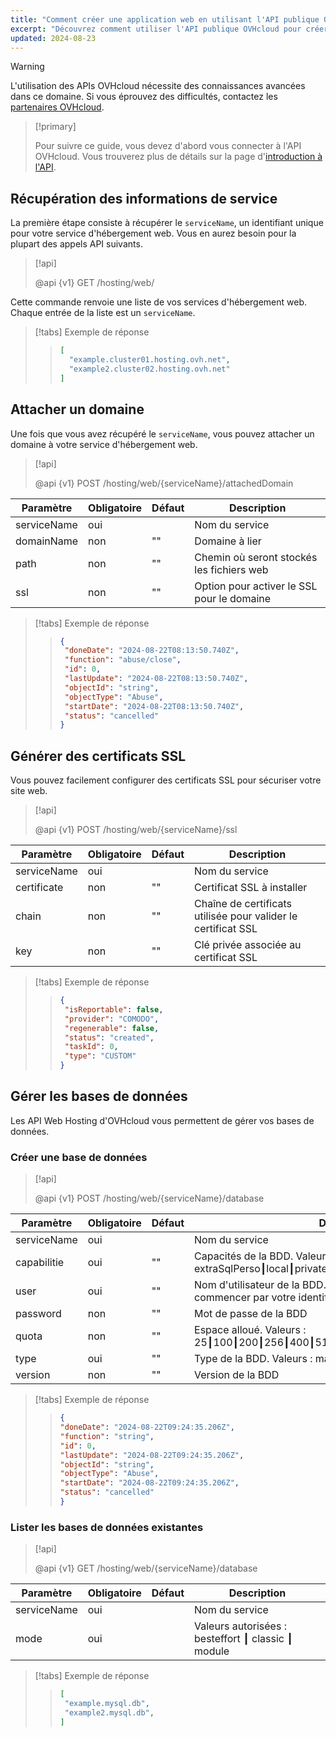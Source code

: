```yaml
---
title: "Comment créer une application web en utilisant l'API publique OVHcloud"
excerpt: "Découvrez comment utiliser l'API publique OVHcloud pour créer une application web"
updated: 2024-08-23
---
```


> [!warning]
>
> L'utilisation des APIs OVHcloud nécessite des connaissances avancées dans ce domaine. Si vous éprouvez des difficultés, contactez les [partenaires OVHcloud](/links/partner).
>

> [!primary]
>
> Pour suivre ce guide, vous devez d'abord vous connecter à l'API OVHcloud. Vous trouverez plus de détails sur la page d'[introduction à l'API](/pages/web_cloud/domains/api_domain_intro).
>

## Récupération des informations de service

La première étape consiste à récupérer le `serviceName`, un identifiant unique pour votre service d'hébergement web. Vous en aurez besoin pour la plupart des appels API suivants.

> [!api]
>
> @api {v1} GET /hosting/web/

Cette commande renvoie une liste de vos services d'hébergement web. Chaque entrée de la liste est un `serviceName`.

<!-- prettier-ignore -->
> [!tabs]
> Exemple de réponse
>> ```json
>> [
>>   "example.cluster01.hosting.ovh.net",
>>   "example2.cluster02.hosting.ovh.net"
>> ]
>> ```

## Attacher un domaine

Une fois que vous avez récupéré le `serviceName`, vous pouvez attacher un domaine à votre service d'hébergement web.

> [!api]
>
> @api {v1} POST /hosting/web/{serviceName}/attachedDomain

| Paramètre     | Obligatoire | Défaut              | Description                         |
| ------------- | ----------- | ------------------- | ----------------------------------- |
| serviceName   | oui         |                     | Nom du service                      |
| domainName    | non         | ""                  | Domaine à lier                      |
| path          | non         | ""                  | Chemin où seront stockés les fichiers web|
| ssl           | non         | ""                  | Option pour activer le SSL pour le domaine|

<!-- prettier-ignore -->
> [!tabs]
> Exemple de réponse
>> ```json
>> {
>>  "doneDate": "2024-08-22T08:13:50.740Z",
>>  "function": "abuse/close",
>>  "id": 0,
>>  "lastUpdate": "2024-08-22T08:13:50.740Z",
>>  "objectId": "string",
>>  "objectType": "Abuse",
>>  "startDate": "2024-08-22T08:13:50.740Z",
>>  "status": "cancelled"
>> }
>> ```

## Générer des certificats SSL

Vous pouvez facilement configurer des certificats SSL pour sécuriser votre site web.

> [!api]
>
> @api {v1} POST /hosting/web/{serviceName}/ssl

| Paramètre     | Obligatoire | Défaut              | Description                         |
| ------------- | ----------- | ------------------- | ----------------------------------- |
| serviceName   | oui         |                     | Nom du service                      |
| certificate   | non         | ""                  | Certificat SSL à installer          |
| chain         | non         | ""                  | Chaîne de certificats utilisée pour valider le certificat SSL |
| key           | non         | ""                  | Clé privée associée au certificat SSL|

<!-- prettier-ignore -->
> [!tabs]
> Exemple de réponse
>> ```json
>> {
>>  "isReportable": false,
>>  "provider": "COMODO",
>>  "regenerable": false,
>>  "status": "created",
>>  "taskId": 0,
>>  "type": "CUSTOM"
>> }
>> ```

## Gérer les bases de données

Les API Web Hosting d'OVHcloud vous permettent de gérer vos bases de données.

### Créer une base de données

> [!api]
>
> @api {v1} POST /hosting/web/{serviceName}/database

| Paramètre     | Obligatoire | Défaut              | Description                         |
| ------------- | ----------- | ------------------- | ----------------------------------- |
| serviceName   | oui         |                     | Nom du service                      |
| capabilitie   | oui         | ""                  | Capacités de la BDD. Valeurs : extraSqlPerso┃local┃privateDatabase┃sqlLocal┃sqlPerso┃sqlPro          |
| user         | oui         | ""                  | Nom d'utilisateur de la BDD. Doit être en minuscule et commencer par votre identifiant d'hébergement web |
| password           | non         | ""                  | Mot de passe de la BDD|
| quota              | non         | ""                  | Espace alloué. Valeurs : 25┃100┃200┃256┃400┃512┃800┃1024|
| type           | oui         | ""                  | Type de la BDD. Valeurs : mariadb┃mysql┃postgresql┃redis|
|  version           | non         | ""                  | Version de la BDD|

<!-- prettier-ignore -->
> [!tabs]
> Exemple de réponse
>> ```json
>> {
>> "doneDate": "2024-08-22T09:24:35.206Z",
>> "function": "string",
>> "id": 0,
>> "lastUpdate": "2024-08-22T09:24:35.206Z",
>> "objectId": "string",
>> "objectType": "Abuse",
>> "startDate": "2024-08-22T09:24:35.206Z",
>> "status": "cancelled"
>> }
>> ```

### Lister les bases de données existantes

> [!api]
>
> @api {v1} GET /hosting/web/{serviceName}/database

| Paramètre     | Obligatoire | Défaut              | Description                         |
| ------------- | ----------- | ------------------- | ----------------------------------- |
| serviceName   | oui         |                     | Nom du service                      |
| mode          | oui         |                     | Valeurs autorisées : besteffort ┃ classic ┃ module                      |

<!-- prettier-ignore -->
> [!tabs]
> Exemple de réponse
>> ```json
>> [
>>  "example.mysql.db",
>>  "example2.mysql.db",
>> ]
>> ```

